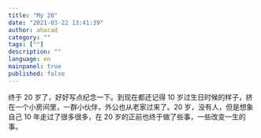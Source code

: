 ```yaml
---
title: "My 20"
date: "2021-03-22 13:41:39"
author: ahacad
category: ""
tags: [""]
description: ""
language: en
mainpanel: true
published: false
---
```


终于 20 岁了，好好写点纪念一下。到现在都还记得 10 岁过生日时候的样子，挤在一个小房间里，一群小伙伴，外公也从老家过来了。20 岁，没有人，但是想象自己 10 年走过了很多很多，在 20 岁的正前也终于做了些事，一些改变一生的事。
